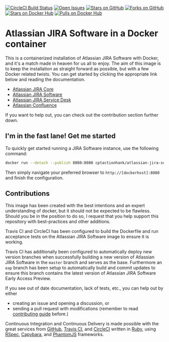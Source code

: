 [![CircleCI Build Status](https://img.shields.io/circleci/project/cptactionhank/docker-atlassian-jira-software/master.svg?label=CircleCI)](https://circleci.com/gh/cptactionhank/docker-atlassian-jira-software) [![Open Issues](https://img.shields.io/github/issues/cptactionhank/docker-atlassian-jira-software.svg)](https://github.com/cptactionhank/docker-atlassian-jira-software/issues) [![Stars on GitHub](https://img.shields.io/github/stars/cptactionhank/docker-atlassian-jira-software.svg)](https://github.com/cptactionhank/docker-atlassian-jira-software/stargazers) [![Forks on GitHub](https://img.shields.io/github/forks/cptactionhank/docker-atlassian-jira-software.svg)](https://github.com/cptactionhank/docker-atlassian-jira-software/network) [![Stars on Docker Hub](https://img.shields.io/docker/stars/cptactionhank/atlassian-jira-software.svg)](https://hub.docker.com/r/cptactionhank/atlassian-jira-software/) [![Pulls on Docker Hub](https://img.shields.io/docker/pulls/cptactionhank/atlassian-jira-software.svg)](https://hub.docker.com/r/cptactionhank/atlassian-jira-software/)

# Atlassian JIRA Software in a Docker container

This is a containerized installation of Atlassian JIRA Software with Docker, and it's a match made in heaven for us all to enjoy. The aim of this image is to keep the installation as straight forward as possible, but with a few Docker related twists. You can get started by clicking the appropriate link below and reading the documentation.

* [Atlassian JIRA Core](https://cptactionhank.github.io/docker-atlassian-jira)
* [Atlassian JIRA Software](https://cptactionhank.github.io/docker-atlassian-jira-software)
* [Atlassian JIRA Service Desk](https://cptactionhank.github.io/docker-atlassian-jira-service-desk)
* [Atlassian Confluence](https://cptactionhank.github.io/docker-atlassian-confluence)

If you want to help out, you can check out the contribution section further down.

## I'm in the fast lane! Get me started

To quickly get started running a JIRA Software instance, use the following command:
```bash
docker run --detach --publish 8080:8080 cptactionhank/atlassian-jira-software:latest
```

Then simply navigate your preferred browser to `http://[dockerhost]:8080` and finish the configuration.

## Contributions

This image has been created with the best intentions and an expert understanding of docker, but it should not be expected to be flawless. Should you be in the position to do so, I request that you help support this repository with best-practices and other additions.

Travis CI and CircleCI has been configured to build the Dockerfile and run acceptance tests on the Atlassian JIRA Software image to ensure it is working.

Travis CI has additionally been configured to automatically deploy new version branches when successfully building a new version of Atlassian JIRA Software in the `master` branch and serves as the base. Furthermore an `eap` branch has been setup to automatically build and commit updates to ensure this branch contains the latest version of Atlassian JIRA Software Early Access Preview.

If you see out of date documentation, lack of tests, etc., you can help out by either
- creating an issue and opening a discussion, or
- sending a pull request with modifications (remember to read [contributing guide](https://github.com/cptactionhank/docker-atlassian-jira-software/blob/master/CONTRIBUTING.md) before.)

Continuous Integration and Continuous Delivery is made possible with the great services from [GitHub](https://github.com), [Travis CI](https://travis-ci.org/), and [CircleCI](https://circleci.com/) written in [Ruby](https://www.ruby-lang.org/), using [RSpec](http://rspec.info/), [Capybara](https://jnicklas.github.io/capybara/), and [PhantomJS](http://phantomjs.org/) frameworks.

